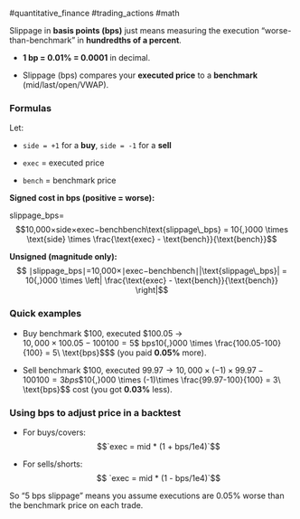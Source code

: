 #quantitative_finance #trading_actions #math 

Slippage in **basis points (bps)** just means measuring the execution “worse-than-benchmark” in **hundredths of a percent**.

- **1 bp = 0.01% = 0.0001** in decimal.
    
- Slippage (bps) compares your **executed price** to a **benchmark** (mid/last/open/VWAP).
    

### Formulas

Let:

- `side = +1` for a **buy**, `side = -1` for a **sell**
    
- `exec` = executed price
    
- `bench` = benchmark price
    

**Signed cost in bps (positive = worse):**

slippage_bps=$$10,000×side×exec−benchbench\text{slippage\_bps} = 10{,}000 \times \text{side} \times \frac{\text{exec} - \text{bench}}{\text{bench}}$$

**Unsigned (magnitude only):**
$$
∣slippage_bps∣=10,000×∣exec−benchbench∣|\text{slippage\_bps}| = 10{,}000 \times \left| \frac{\text{exec} - \text{bench}}{\text{bench}} \right|$$

### Quick examples

- Buy benchmark $100, executed $100.05 →  
    $10,000×100.05−100100=5 $$ bps10{,}000 \times \frac{100.05-100}{100} = 5\ \text{bps}$$$ (you paid **0.05%** more).
    
- Sell benchmark $100, executed $99.97 →  
    10,000×(−1)×99.97−100100=3 bps$$10{,}000 \times (-1)\times \frac{99.97-100}{100} = 3\ \text{bps}$$ cost (you got **0.03%** less).
    

### Using bps to adjust price in a backtest

- For buys/covers: $$`exec = mid * (1 + bps/1e4)`$$
    
- For sells/shorts:$$ `exec = mid * (1 - bps/1e4)`$$
    

So “5 bps slippage” means you assume executions are 0.05% worse than the benchmark price on each trade.